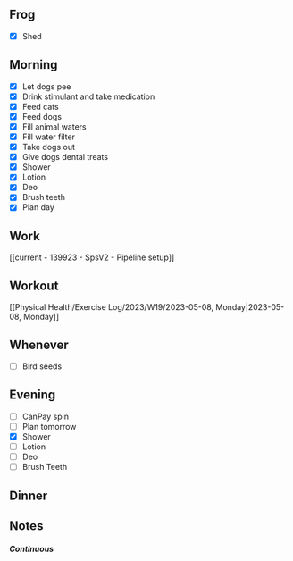 ## Frog
- [x] Shed

## Morning 
- [x] Let dogs pee
- [x] Drink stimulant and take medication
- [x] Feed cats
- [x] Feed dogs
- [x] Fill animal waters
- [x] Fill water filter
- [x] Take dogs out 
- [x] Give dogs dental treats
- [x] Shower
- [x] Lotion
- [x] Deo
- [x] Brush teeth
- [x] Plan day

## Work 
[[current - 139923 - SpsV2 -  Pipeline setup]]

## Workout
[[Physical Health/Exercise Log/2023/W19/2023-05-08, Monday|2023-05-08, Monday]]

## Whenever
- [ ] Bird seeds

## Evening
- [ ] CanPay spin
- [ ] Plan tomorrow 
- [x] Shower 
- [ ] Lotion 
- [ ] Deo 
- [ ] Brush Teeth 

## Dinner

## Notes 

##### Continuous 
